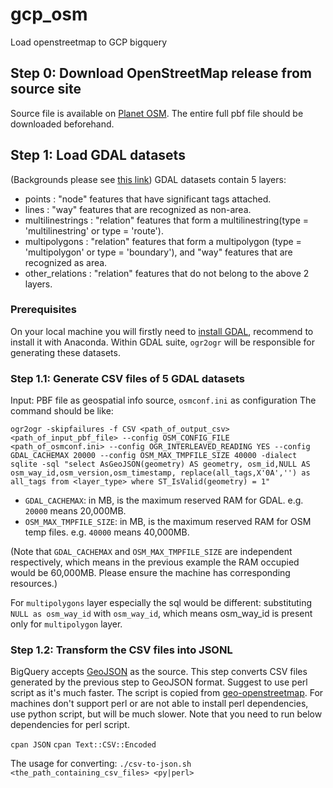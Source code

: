 # gcp_osm
Load openstreetmap to GCP bigquery

## Step 0: Download OpenStreetMap release from source site
Source file is available on [Planet OSM](https://planet.openstreetmap.org/). The entire full pbf file should be downloaded beforehand.

## Step 1: Load GDAL datasets
(Backgrounds please see [this link](https://gdal.org/drivers/vector/osm.html))
GDAL datasets contain 5 layers:
* points : "node" features that have significant tags attached.
* lines : "way" features that are recognized as non-area.
* multilinestrings : "relation" features that form a multilinestring(type = 'multilinestring' or type = 'route').
* multipolygons : "relation" features that form a multipolygon (type = 'multipolygon' or type = 'boundary'), and "way" features that are recognized as area.
* other_relations : "relation" features that do not belong to the above 2 layers.

### Prerequisites
On your local machine you will firstly need to [install GDAL](https://gdal.org/download.html), recommend to install it with Anaconda.
Within GDAL suite, `ogr2ogr` will be responsible for generating these datasets.

### Step 1.1: Generate CSV files of 5 GDAL datasets
Input: PBF file as geospatial info source, `osmconf.ini` as configuration
The command should be like:

`ogr2ogr -skipfailures -f CSV <path_of_output_csv> <path_of_input_pbf_file> --config OSM_CONFIG_FILE <path_of_osmconf.ini> --config OGR_INTERLEAVED_READING YES --config GDAL_CACHEMAX 20000 --config OSM_MAX_TMPFILE_SIZE 40000 -dialect sqlite -sql "select AsGeoJSON(geometry) AS geometry, osm_id,NULL AS osm_way_id,osm_version,osm_timestamp, replace(all_tags,X'0A','') as all_tags from <layer_type> where ST_IsValid(geometry) = 1"`

* `GDAL_CACHEMAX`: in MB, is the maximum reserved RAM for GDAL. e.g. `20000` means 20,000MB.
* `OSM_MAX_TMPFILE_SIZE`: in MB, is the maximum reserved RAM for OSM temp files. e.g. `40000` means 40,000MB.

(Note that `GDAL_CACHEMAX` and `OSM_MAX_TMPFILE_SIZE` are independent respectively, which means in the previous example the RAM occupied would be 60,000MB. Please ensure the machine has corresponding resources.)

For `multipolygons` layer especially the sql would be different: substituting `NULL as osm_way_id` with `osm_way_id`, which means osm_way_id is present only for `multipolygon` layer.

### Step 1.2: Transform the CSV files into JSONL
BigQuery accepts [GeoJSON](https://cloud.google.com/bigquery/docs/geospatial-data#loading_geojson_data) as the source. This step converts CSV files generated by the previous step to GeoJSON format.
Suggest to use perl script as it's much faster. The script is copied from [geo-openstreetmap](https://github.com/gcp-pdp/geo-openstreetmap/tree/master/tasks_docker_images/osm_to_features/src/csv_to_json). For machines don't support perl or are not able to install perl dependencies, use python script, but will be much slower.
Note that you need to run below dependencies for perl script.

`cpan JSON`
`cpan Text::CSV::Encoded`

The usage for converting: `./csv-to-json.sh <the_path_containing_csv_files> <py|perl>`
